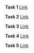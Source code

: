 **Task 1** [Link](https://task1hb.netlify.app/)

**Task 2** [Link](https://task2hb.netlify.app/)

**Task 3** [Link](https://task3hb.netlify.app/)

**Task 4** [Link](https://task4hb.netlify.app/)

**Task 5** [Link]()

